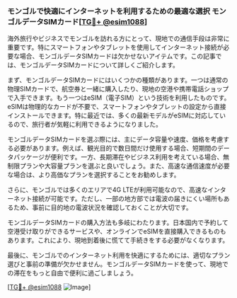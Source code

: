 ### モンゴルで快適にインターネットを利用するための最適な選択 モンゴルデータSIMカード[[TG💪+ @esim1088](https://t.me/s/esim1088)]

海外旅行やビジネスでモンゴルを訪れる方にとって、現地での通信手段は非常に重要です。特にスマートフォンやタブレットを使用してインターネット接続が必要な場合、モンゴルデータSIMカードは欠かせないアイテムです。この記事では、モンゴルデータSIMカードについて詳しくご紹介します。

まず、モンゴルデータSIMカードにはいくつかの種類があります。一つは通常の物理SIMカードで、航空券と一緒に購入したり、現地の空港や携帯電話ショップで入手できます。もう一つはeSIM（電子SIM）という技術を利用したものです。eSIMは物理的なカードが不要で、スマートフォンやタブレットの設定から直接インストールできます。特に最近では、多くの最新モデルがeSIMに対応しているので、旅行者が気軽に利用できるようになりました。

モンゴルデータSIMカードを選ぶ際には、主にデータ容量や速度、価格を考慮する必要があります。例えば、観光目的で数日間だけ使用する場合、短期間のデータパッケージが便利です。一方、長期滞在やビジネス利用を考えている場合、無制限プランや大容量プランを選ぶと良いでしょう。また、高速な通信速度が必要な場合は、より高価なプランを選択することをお勧めします。

さらに、モンゴルでは多くのエリアで4G LTEが利用可能なので、高速なインターネット接続が可能です。ただし、一部の地方部では電波の届きにくい場所もあるため、事前に目的地の電波状況を確認しておくことが大切です。

モンゴルデータSIMカードの購入方法も多岐にわたります。日本国内で予約して空港受け取りができるサービスや、オンラインでeSIMを直接購入できるものもあります。これにより、現地到着後に慌てて手続きをする必要がなくなります。

最後に、モンゴルでのインターネット利用を快適にするためには、適切なプラン選びと事前の準備が欠かせません。モンゴルデータSIMカードを使って、現地での滞在をもっと自由で便利に過ごしましょう。

[[TG💪+ @esim1088](https://t.me/s/esim1088) ![Image](https://i.postimg.cc/Y0z9fWf4/image.png)]